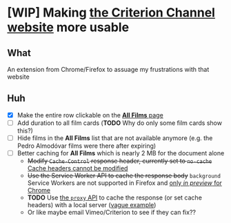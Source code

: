 # [WIP] Making [the Criterion Channel website](https://www.criterionchannel.com/) more usable

## What

An extension from Chrome/Firefox to assuage my frustrations with that website

## Huh

- [x] Make the entire row clickable on the [**All Films** page](https://films.criterionchannel.com/)
- [ ] Add duration to all film cards (**TODO** Why do only some film cards show this?)
- [ ] Hide films in the **All Films** list that are not available anymore (e.g. the Pedro Almodóvar films were there after expiring)
- [ ] Better caching for **All Films** which is nearly 2 MB for the document alone
    - ~~Modify `Cache-Control` response header, currently set to `no-cache`~~ [Cache headers cannot be modified](https://developer.chrome.com/extensions/webRequest)
    - ~~Use the Service Worker API to cache the response body~~ `background` Service Workers are not supported in Firefox and [only _in preview_ for Chrome](https://developer.chrome.com/extensions/migrating_to_manifest_v3#service_workers)
    - **TODO** Use [the `proxy` API](https://developer.mozilla.org/en-US/docs/Mozilla/Add-ons/WebExtensions/API/proxy) to cache the response (or set cache headers) with a local server ([vague example](https://github.com/mdn/webextensions-examples/tree/master/proxy-blocker))
    - Or like maybe email Vimeo/Criterion to see if they can fix??
